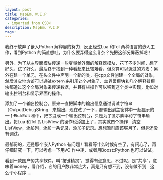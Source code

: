 ```yaml
---
layout: post
title: MspEmu W.I.P
categories: 
 - imported from CSDN
description: MspEmu W.I.P
tags: 
---
```


我终于放弃了嵌入Python 解释器的努力，反正经过Lua 和Tcl 两种语言的嵌入工作，看到Python 的简直想吐，为什么要弄得这么复杂？先把这部分屏蔽掉吧！

另外，为了从主界面模块传递一些变量给外面的解释器模块，花了不少时间，想了好久，试了好久，最后终于找到一种看起来比较难看，但总算可以通过的方法：另外在建一个单元，在头文件中声明一个新的类，在cpp文件创建一个全局的对象，然后其它地方都可以通过extern 来引用这个对象了，主界面模块和几个解释器模块都通过这个全局对象来传递数据，并且有些操作可以移到这个类中实现，比如对输出控制台和显示界面的操作。

添加了一个输出控制台，原来一直把脚本的输出信息通过调试字符串（OutputDebugString）来输出，现在改了一下，都输出到主窗体中一起显示的一个RichEdit 框中，把它当成一个输出控制台，只是为了显示脚本的字符串输出。把Lua 和Tcl 对ListView 的操作也添加上了，其实就四个操作：清空ListView，添加列，添加一条记录，添加子记录。想想暂时应该够用了，但是还没有调试。

最郁闷的，还是那个嵌入Python 有问题！看看等什么时候有空了，有闲心了，再仔细研究一下，可以考虑一下用VC 作中转，或者用Boost::Python 也可以试试。

看到一款国产的共享软件，叫“按键精灵”，觉得有点意思，不过呢，是“共享”，意味着money，看介绍，它的用户数非常庞大，真是只有想不到，没有做不到，这么个小程序……
